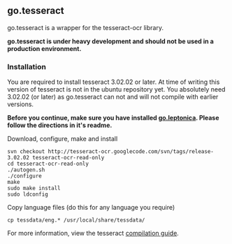 ## go.tesseract
go.tesseract is a wrapper for the tesseract-ocr library.

**go.tesseract is under heavy development and should not be used in a production environment.**

### Installation
You are required to install tesseract 3.02.02 or later. At time of writing this version of tesseract is not in the ubuntu repository yet. You absolutely need 3.02.02 (or later) as go.tesseract can not and will not compile with earlier versions.

**Before you continue, make sure you have installed [go.leptonica](//github.com/GeertJohan/go.leptonica). Please follow the directions in it's readme.**

Download, configure, make and install
```
svn checkout http://tesseract-ocr.googlecode.com/svn/tags/release-3.02.02 tesseract-ocr-read-only
cd tesseract-ocr-read-only
./autogen.sh
./configure
make
sudo make install
sudo ldconfig
```

Copy language files (do this for any language you require)
```
cp tessdata/eng.* /usr/local/share/tessdata/
```

For more information, view the tesseract [compilation guide](http://code.google.com/p/tesseract-ocr/wiki/Compiling).
